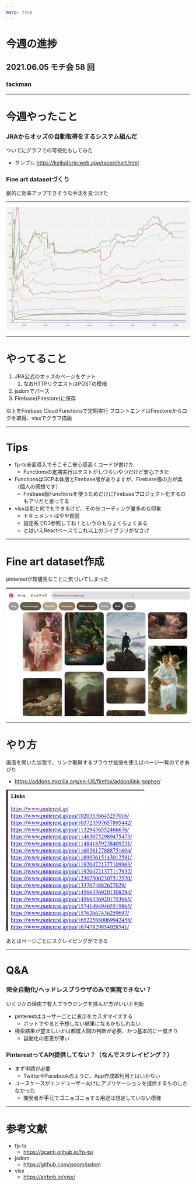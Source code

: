 ```yaml
---
marp: true
---
```


# 今週の進捗

## 2021.06.05 モチ会 58 回

### tackman

---

# 今週やったこと

### JRAからオッズの自動取得をするシステム組んだ

ついでにグラフでの可視化もしてみた

- サンプル https://keibaforio.web.app/race/chart.html

### Fine art datasetづくり

劇的に効率アップできそうな手法を見つけた

---

![](chart.png)

---

# やってること

1. JRA公式のオッズのページをゲット 
   1. なおHTTPリクエストはPOSTの模様
2. jsdomでパース
3. Firebase(Firestore)に保存

以上をFirebase Cloud Functionsで定期実行
フロントエンドはFirestoreからログを取得、visxでグラフ描画

---

# Tips

- fp-ts全面導入でそこそこ安心感高くコードが書けた
  - Functionsの定期実行はテストがしづらいやつだけど安心できた
- FunctionsはGCP本体版とFirebase版がありますが、Firebase版の方が楽（個人の感想です）
  - Firebase版Functionsを使うためだけにFirebaseプロジェクト化するのもアリだと思ってる
- visxは割と何でもできるけど、その分コーディング量多めな印象
  - ドキュメントはやや貧弱
  - 設定系でD3参照してね！というのもちょくちょくある
  - とはいえReactベースでこれ以上のライブラリがなさげ

---

# Fine art dataset作成

pinterestが超優秀なことに気づいてしまった

![height:500px](pinterest.png)

---

# やり方

画面を開いた状態で、リンク取得するブラウザ拡張を使えばページ一覧のできあがり

- https://addons.mozilla.org/en-US/firefox/addon/link-gopher/

![](links.png)

あとはページごとにスクレイピングができる

---

# Q&A

### 完全自動化/ヘッドレスブラウザのみで実現できない？

いくつかの理由で有人ブラウジングを挟んだ方がいいと判断

- pinterestはユーザーごとに表示をカスタマイズする
  - ボットでやると予想しない結果になるかもしれない
- 検索結果が望ましいかは都度人間の判断が必要、かつ基本的に一度きり
  - 自動化の恩恵が薄い

### PinterestってAPI提供してない？（なんでスクレイピング？）

- まず申請が必要
  - TwitterやFacebookのように、App作成即利用とはいかない
- ユースケースがエンドユーザー向けにアプリケーションを提供するものしかなかった
  - 開発者が手元でゴニョゴニョする用途は想定していない模様

---

# 参考文献

- fp-ts
  - https://gcanti.github.io/fp-ts/
- jsdom
  - https://github.com/jsdom/jsdom
- visx
  - https://airbnb.io/visx/